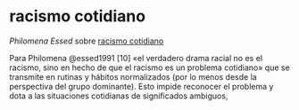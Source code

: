# racismo cotidiano
*Philomena Essed* sobre [racismo cotidiano](https://eric.ed.gov/?id=ED339759)

Para Philomena @essed1991 [10] «el verdadero drama racial no es el racismo, sino en hecho de que el racismo es un problema cotidiano» que se transmite en rutinas y hábitos normalizados (por lo menos desde la perspectiva del grupo dominante). Esto impide reconocer el problema y dota a las situaciones cotidianas de significados ambiguos, 